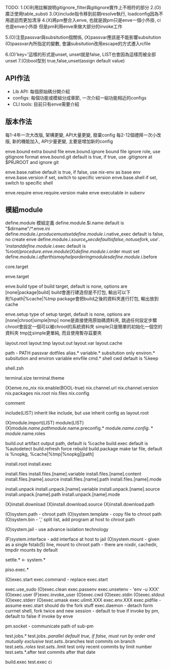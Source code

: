 
TODO:
1.(X)利用註解說明gitignore_filter與gitignore實作上不相符的部分
2.(O)廣泛使用table_substi
3.(X)include指令移到前期resolve執行, loadconfig因為不用遞迴而更加清淨
4.(X)將pm整合入enve, 也就是說pm只是enve一個小外掛, ci也是enve小外掛
  但是pm利用enve來做大部分的invoke工作

5.(O)注意passvar與subsitution個關係, (X)passvar應該是不能影響subsitution
  (O)passvar內所指定的變數, 會讓subsitution改用escape的方式遷入rcfile

6.(O)'key='這樣的形式是unset, unset就是false, LIST也會因為這樣而被全部unset
7.(O)bool型別 true,false,unset(assign default value)


API作法
------
* Lib API: 每個原始碼分開介紹
* configs: 每個功能或模組分成章節, 一次介紹一組功能相近的configs
* CLI tools: 目前只有enve需要介紹


版本作法
------
每1-4年一次大改版, 架構更變, API大量更變, 廢棄config
每2-12個禮拜一次小改版, 新的機能加入, API少量更變, 主要是增加新的config



enve.bound          extra bound file
enve.bound.ignore   bound file ignore role, use gitignore format
enve.bound.git      default is true, if true, use .gitignore at $PRJROOT and ignore git


enve.base.native    default is true, if false, use nix-env as base env
enve.base.version   if set, switch to specific version
enve.base.shell     if set, switch to specific shell


enve.require
enve.require.version    make enve executable in subenv

## 模組module
define.module                           模組定義
define.module.$i.name     default is "$dirname"/*.enve.ini
define.module.$i.produce  must set
define.module.$i.native_exec
        default is false, no create enve
define.module.$i.source_exec
        default is false, not use fork, use '.' instand
define.module.$i.exec     default is %root/$procedure.enve.module
(X)define.module.$i.order    must set
define.module.$i.after    this may help ordering modules
define.module.$i.before


core.target

enve.target

enve.build          type of build target, default is none, options are
                    [none|package|build]
                    build會進行建造但是不打包, 輸出可以下則%path|%cache|%tmp
                    package會把build之後的資料夾進行打包, 輸出放到cache

enve.setup          type of setup target, default is none, options are
                    [none|chroot|simple|tmp]
                    none是直接使用原始碼資料夾, 跳過任何設定步驟
                    chroot會設定一個可以被chroot的系統資料夾
                    simple只是簡單的初始化一個空的資料夾
                    tmp比simple更單純, 而且使用暫存茲要夾

layout.root
layout.tmp
layout.out
layout.var
layout.cache



path - PATH
passvar
dotfiles
alias.*
variable.*  subsitution only
environ.*   subsitution and environ variable
envfile
cmd.*
shell
cwd         default is %keep

shell.zsh


terminal.size
terminal.theme

(X)enve.no_nix
nix.enable(BOOL-true)
nix.channel.url
nix.channel.version
nix.packages
nix.root
nix.files
nix.config

comment

include(LIST)
inherit             like include, but use inherit config as layout.root


(X)module.import(LIST)
module(LIST)
(X)module.$name.path
module.$name.preconfig.*
module.$name.config.*
module.$name.roles



build.out           artifact output path, default is %cache
build.exec          default is %autodetect
build.refresh       force rebuild
build.package       make tar file, default is %nopkg, %cache|%tmp|%nopkg|[path]



install.root
install.exec

install.files
install.files.[name].variable
install.files.[name].content
install.files.[name].source
install.files.[name].path
install.files.[name].mode

install.unpack
install.unpack.[name].variable
install.unpack.[name].source
install.unpack.[name].path
install.unpack.[name].mode


(X)install.download
(X)install.download.source
(X)install.download.path



(O)system.path - chroot path
(O)system.template - copy file to chroot path
(O)system.bin - ',' split list, add program at host to chroot path

(O)system.jail - use advance isolation technology

(F)system.interface - add interface at host to jail
(O)system.mount - given as a single fstab(5) line, mount to chroot path
                - there are nixdir, cachedir, tmpdir mounts by default

settle.* <- system.*


piso.exec.*

(O)exec.start
exec.command - replace exec.start

exec.use_sudo
(O)exec.clean
exec.passenv
exec.unsetenv - 'env -u XXX'
(O)exec.user
(F)exec.invoke_user
(O)exec.cwd
(O)exec.stdin
(O)exec.stdout
(O)exec.stderr
(O)exec.umask
exec.ulimit.XXX
exec.env.XXX
exec.pidfile - assume exec.start should do the fork stuff
exec.daemon - detach form currnet shell, fork twice and new session
            - default to true if invoke by pm, default to false if invoke by enve

pm.socket - communicate path of sub-pm

test.jobs.*
test.jobs.*.parallel        default true, if false, must run by order
                            and mutually exclusive
test.sets.*.branches        test commits on branch
test.sets.*.roles
test.sets.*.limit           test only recent commits by limit number
test.sets.*.after           test commits after that date


build.exec
test.exec
ci

